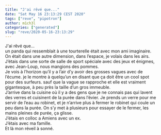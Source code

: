 ```yaml
---
title: "J'ai rêvé que..."
date: "Sat May 16 23:13:29 CEST 2020"
tags: ["reve", "pipotron"]
author: m1ch3l
categories: ["generated"]
slug: "reve/2020-05-16-23:13:29"
---
```


J'ai rêvé que...<br>
un panda qui ressemblait à une tourterelle était avec mon ami imaginaire.<br>
On était dans une autre dimension, dans l’espace, je volais dans les airs.<br>
J’étais dans une sorte de salle de sport spéciale avec des jeux et énigmes, avec Jean-Loup, nous mangions des pommes.<br>
Je vois à l’horizon qu’il y a l’air d’y avoir des grosses vagues avec de l’écume. je le montre à quelqu’un en disant que ça doit être un cool spot pour des surfeurs. sauf que la vague se rapproche et elle est vraiment gigantesque, à peu près la taille d’un gros immeuble.<br>
J’arrive dans la cuisine où il y a des gens que je ne connais pas qui lavent des verres et cuisinent de la purée dans l’évier. Je prends un verre pour me servir de l’eau au robinet, et je n’arrive plus à fermer le robinet qui coule un peu dans la purée. On s’y met à plusieurs pour essayer de le fermer, les mains pleines de purée, ça glisse.<br>
J’étais en colloc a Amiens avec un ex.<br>
J’étais avec ma famille.<br>
Et là mon réveil à sonné.<br>
